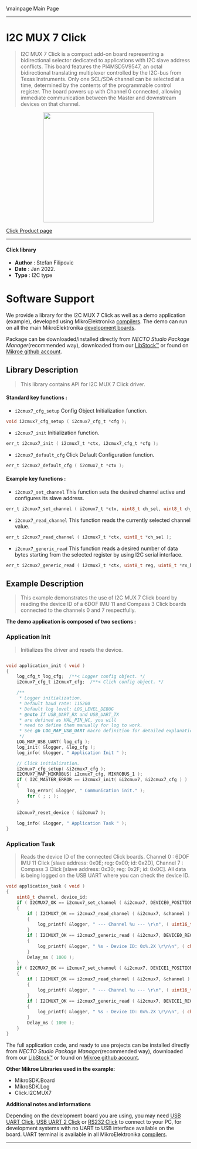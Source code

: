\mainpage Main Page

---
# I2C MUX 7 Click

> I2C MUX 7 Click is a compact add-on board representing a bidirectional selector dedicated to applications with I2C slave address conflicts. This board features the PI4MSD5V9547, an octal bidirectional translating multiplexer controlled by the I2C-bus from Texas Instruments. Only one SCL/SDA channel can be selected at a time, determined by the contents of the programmable control register. The board powers up with Channel 0 connected, allowing immediate communication between the Master and downstream devices on that channel.

<p align="center">
  <img src="https://download.mikroe.com/images/click_for_ide/i2cmux7_click.png" height=300px>
</p>

[Click Product page](https://www.mikroe.com/i2c-mux-7-click)

---


#### Click library

- **Author**        : Stefan Filipovic
- **Date**          : Jan 2022.
- **Type**          : I2C type


# Software Support

We provide a library for the I2C MUX 7 Click
as well as a demo application (example), developed using MikroElektronika
[compilers](https://www.mikroe.com/necto-studio).
The demo can run on all the main MikroElektronika [development boards](https://www.mikroe.com/development-boards).

Package can be downloaded/installed directly from *NECTO Studio Package Manager*(recommended way), downloaded from our [LibStock&trade;](https://libstock.mikroe.com) or found on [Mikroe github account](https://github.com/MikroElektronika/mikrosdk_click_v2/tree/master/clicks).

## Library Description

> This library contains API for I2C MUX 7 Click driver.

#### Standard key functions :

- `i2cmux7_cfg_setup` Config Object Initialization function.
```c
void i2cmux7_cfg_setup ( i2cmux7_cfg_t *cfg );
```

- `i2cmux7_init` Initialization function.
```c
err_t i2cmux7_init ( i2cmux7_t *ctx, i2cmux7_cfg_t *cfg );
```

- `i2cmux7_default_cfg` Click Default Configuration function.
```c
err_t i2cmux7_default_cfg ( i2cmux7_t *ctx );
```

#### Example key functions :

- `i2cmux7_set_channel` This function sets the desired channel active and configures its slave address.
```c
err_t i2cmux7_set_channel ( i2cmux7_t *ctx, uint8_t ch_sel, uint8_t ch_slave_addr );
```

- `i2cmux7_read_channel` This function reads the currently selected channel value.
```c
err_t i2cmux7_read_channel ( i2cmux7_t *ctx, uint8_t *ch_sel );
```

- `i2cmux7_generic_read` This function reads a desired number of data bytes starting from the selected register by using I2C serial interface.
```c
err_t i2cmux7_generic_read ( i2cmux7_t *ctx, uint8_t reg, uint8_t *rx_buf, uint8_t rx_len );
```

## Example Description

> This example demonstrates the use of I2C MUX 7 Click board by reading the
device ID of a 6DOF IMU 11 and Compass 3 Click boards connected to the channels 0 and 7 respectfully.

**The demo application is composed of two sections :**

### Application Init

> Initializes the driver and resets the device.

```c

void application_init ( void )
{
    log_cfg_t log_cfg;  /**< Logger config object. */
    i2cmux7_cfg_t i2cmux7_cfg;  /**< Click config object. */

    /** 
     * Logger initialization.
     * Default baud rate: 115200
     * Default log level: LOG_LEVEL_DEBUG
     * @note If USB_UART_RX and USB_UART_TX 
     * are defined as HAL_PIN_NC, you will 
     * need to define them manually for log to work. 
     * See @b LOG_MAP_USB_UART macro definition for detailed explanation.
     */
    LOG_MAP_USB_UART( log_cfg );
    log_init( &logger, &log_cfg );
    log_info( &logger, " Application Init " );

    // Click initialization.
    i2cmux7_cfg_setup( &i2cmux7_cfg );
    I2CMUX7_MAP_MIKROBUS( i2cmux7_cfg, MIKROBUS_1 );
    if ( I2C_MASTER_ERROR == i2cmux7_init( &i2cmux7, &i2cmux7_cfg ) ) 
    {
        log_error( &logger, " Communication init." );
        for ( ; ; );
    }
    
    i2cmux7_reset_device ( &i2cmux7 );
    
    log_info( &logger, " Application Task " );
}

```

### Application Task

> Reads the device ID of the connected Click boards.
Channel 0 : 6DOF IMU 11 Click [slave address: 0x0E; reg: 0x00; id: 0x2D],
Channel 7 : Compass 3 Click   [slave address: 0x30; reg: 0x2F; id: 0x0C].
All data is being logged on the USB UART where you can check the device ID.

```c
void application_task ( void )
{
    uint8_t channel, device_id;
    if ( I2CMUX7_OK == i2cmux7_set_channel ( &i2cmux7, DEVICE0_POSITION, DEVICE0_SLAVE_ADDRESS ) )
    {
        if ( I2CMUX7_OK == i2cmux7_read_channel ( &i2cmux7, &channel ) )
        {
            log_printf( &logger, " --- Channel %u --- \r\n", ( uint16_t ) ( channel & I2CMUX7_CHANNEL_NUM_MASK ) );
        }
        if ( I2CMUX7_OK == i2cmux7_generic_read ( &i2cmux7, DEVICE0_REG_ID, &device_id, 1 ) )
        {
            log_printf( &logger, " %s - Device ID: 0x%.2X \r\n\n", ( char * ) DEVICE0_NAME, ( uint16_t ) device_id );
        }
        Delay_ms ( 1000 );
    }
    if ( I2CMUX7_OK == i2cmux7_set_channel ( &i2cmux7, DEVICE1_POSITION, DEVICE1_SLAVE_ADDRESS ) )
    {
        if ( I2CMUX7_OK == i2cmux7_read_channel ( &i2cmux7, &channel ) )
        {
            log_printf( &logger, " --- Channel %u --- \r\n", ( uint16_t ) ( channel & I2CMUX7_CHANNEL_NUM_MASK ) );
        }
        if ( I2CMUX7_OK == i2cmux7_generic_read ( &i2cmux7, DEVICE1_REG_ID, &device_id, 1 ) )
        {
            log_printf( &logger, " %s - Device ID: 0x%.2X \r\n\n", ( char * ) DEVICE1_NAME, ( uint16_t ) device_id );
        }
        Delay_ms ( 1000 );
    }
}
```

The full application code, and ready to use projects can be installed directly from *NECTO Studio Package Manager*(recommended way), downloaded from our [LibStock&trade;](https://libstock.mikroe.com) or found on [Mikroe github account](https://github.com/MikroElektronika/mikrosdk_click_v2/tree/master/clicks).

**Other Mikroe Libraries used in the example:**

- MikroSDK.Board
- MikroSDK.Log
- Click.I2CMUX7

**Additional notes and informations**

Depending on the development board you are using, you may need
[USB UART Click](https://www.mikroe.com/usb-uart-click),
[USB UART 2 Click](https://www.mikroe.com/usb-uart-2-click) or
[RS232 Click](https://www.mikroe.com/rs232-click) to connect to your PC, for
development systems with no UART to USB interface available on the board. UART
terminal is available in all MikroElektronika
[compilers](https://shop.mikroe.com/compilers).

---
